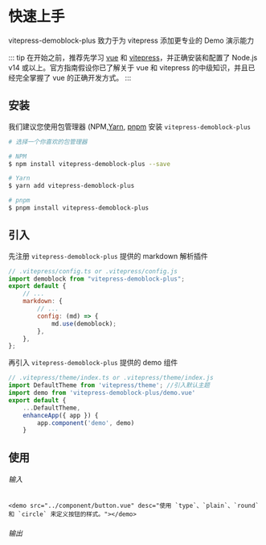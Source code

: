 # 快速上手

vitepress-demoblock-plus 致力于为 vitepress 添加更专业的 Demo 演示能力

::: tip
在开始之前，推荐先学习 [vue](https://vuejs.org/) 和 [vitepress](https://vitepress.vuejs.org/)，并正确安装和配置了 Node.js v14 或以上。官方指南假设你已了解关于 vue 和 vitepress 的中级知识，并且已经完全掌握了 vue 的正确开发方式。
:::

## 安装

我们建议您使用包管理器 (NPM,[Yarn](https://classic.yarnpkg.com/lang/en/), [pnpm](https://pnpm.io/) 安装 <code>vitepress-demoblock-plus</code>

```sh
# 选择一个你喜欢的包管理器

# NPM
$ npm install vitepress-demoblock-plus --save

# Yarn
$ yarn add vitepress-demoblock-plus

# pnpm
$ pnpm install vitepress-demoblock-plus
```

## 引入

先注册 `vitepress-demoblock-plus` 提供的 markdown 解析插件

```js
// .vitepress/config.ts or .vitepress/config.js
import demoblock from "vitepress-demoblock-plus";
export default {
	// ...
	markdown: {
		// ...
		config: (md) => {
			md.use(demoblock);
		},
	},
};
```

再引入 `vitepress-demoblock-plus` 提供的 demo 组件

```js
// .vitepress/theme/index.ts or .vitepress/theme/index.js
import DefaultTheme from 'vitepress/theme'; //引入默认主题
import demo from 'vitepress-demoblock-plus/demo.vue'
export default {
    ...DefaultTheme,
    enhanceApp({ app }) {
        app.component('demo', demo)
    }
```

## 使用

###### 输入

```
<demo src="../component/button.vue" desc="使用 `type`、`plain`、`round` 和 `circle` 来定义按钮的样式。"></demo>
```

###### 输出

<demo src="../component/button.vue" desc="使用 `type`、`plain`、`round` 和 `circle` 来定义按钮的样式。"></demo>

